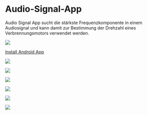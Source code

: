 # Audio-Signal-App

Audio Signal App sucht die stärkste Frequenzkomponente in einem Audiosignal und kann damit zur Bestimmung der Drehzahl eines Verbrennungsmotors verwendet werden.

![](/Documentation/images/icon.png)

[Install Android App](/Store/net.thecloudsite.audiosignalapp-Signed.apk)

![](/Documentation/images/Screenshot1.png)

![](/Documentation/images/Screenshot2.png)

![](/Documentation/images/Screenshot3.png)

![](/Documentation/images/Screenshot4.png)

![](/Documentation/images/Screenshot5.png)

![](/Documentation/images/Screenshot6.png)
